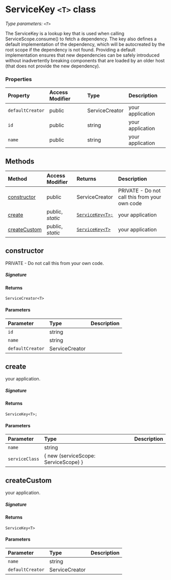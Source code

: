 # ServiceKey `<T>` class



_Type parameters: `<T>`_

The ServiceKey is a lookup key that is used when calling ServiceScope.consume() 
to fetch a dependency. The key also defines a default implementation of the 
dependency, which will be autocreated by the root scope if the dependency is not found. 
Providing a default implementation ensures that new dependencies can be safely 
introduced without inadvertently breaking components that are loaded by an older host 
(that does not provide the new dependency).



### Properties

| Property	   | Access Modifier | Type	| Description|
|:-------------|:----|:-------|:-----------|
|`defaultCreator`     | public | ServiceCreator<T> | your application |
|`id`     | public | string | your application |
|`name`     | public | string | your application |




## Methods

| Method	   | Access Modifier | Returns	| Description|
|:-------------|:----|:-------|:-----------|
|[constructor](#constructor~3egg9)     | public | ServiceCreator<T> | PRIVATE - Do not call this from your own code |
|[create<T>](#create<t>~5l6a9)     | public, _static_ | [`ServiceKey<T>;`](ServiceKey.md) | your application |
|[createCustom<T>](#createcustom<t>~fpze9)     | public, _static_ | [`ServiceKey<T>`](ServiceKey.md) | your application |




## constructor

PRIVATE - Do not call this from your own code.

##### Signature

#### Returns
`ServiceCreator<T>`

#### Parameters


| Parameter	   | Type    | Description |
|:-------------|:---------------|:------------|
| `id`    | string |  |
| `name`    | string |  |
| `defaultCreator`    | ServiceCreator<T> |  |


## create<T>

your application.

##### Signature

#### Returns
`ServiceKey<T>;`

#### Parameters


| Parameter	   | Type    | Description |
|:-------------|:---------------|:------------|
| `name`    | string |  |
| `serviceClass`    | { new (serviceScope: ServiceScope) } |  |


## createCustom<T>

your application.

##### Signature

#### Returns
`ServiceKey<T>`

#### Parameters


| Parameter	   | Type    | Description |
|:-------------|:---------------|:------------|
| `name`    | string |  |
| `defaultCreator`    | ServiceCreator<T> |  |


